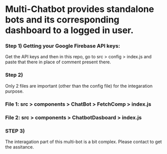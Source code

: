 # Multi-Chatbot provides standalone bots and its corresponding dashboard to a logged in user.

### Step 1) Getting your Google Firebase API keys:
Get the API keys and then in this repo, go to src > config > index.js and paste that there in place of comment present there.

### Step 2)
Only 2 files are important (other than the config file) for the integaration purpose.
### File 1: src > components > ChatBot > FetchComp > index.js
### File 2: src > components > ChatbotDasboard > index.js

### STEP 3)
The interagation part of this multi-bot is a bit complex. Please contact to get the assitance.

